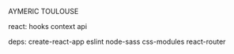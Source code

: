AYMERIC TOULOUSE

react:
hooks
context api

deps:
create-react-app
eslint
node-sass
css-modules
react-router
